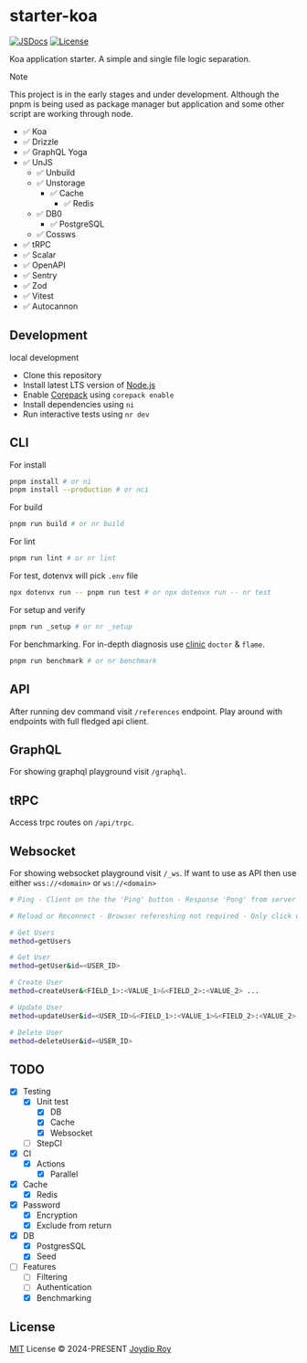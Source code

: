 # starter-koa

[![JSDocs][jsdocs-src]][jsdocs-href] [![License][license-src]][license-href]

Koa application starter. A simple and single file logic separation.

> [!NOTE]
> This project is in the early stages and under development. Although the pnpm
> is being used as package manager but application and some other script are
> working through node.

- ✅ Koa
- ✅ Drizzle
- ✅ GraphQL Yoga
- ✅ UnJS
  - ✅ Unbuild
  - ✅ Unstorage
    - ✅ Cache
      - ✅ Redis
  - ✅ DB0
    - ✅ PostgreSQL
  - ✅ Cossws
- ✅ tRPC
- ✅ Scalar
- ✅ OpenAPI
- ✅ Sentry
- ✅ Zod
- ✅ Vitest
- ✅ Autocannon

## Development

<summary>local development</summary>

- Clone this repository
- Install latest LTS version of [Node.js](https://nodejs.org/en/)
- Enable [Corepack](https://github.com/nodejs/corepack) using `corepack enable`
- Install dependencies using `ni`
- Run interactive tests using `nr dev`

## CLI

For install

```sh
pnpm install # or ni
pnpm install --production # or nci
```

For build

```sh
pnpm run build # or nr build
```

For lint

```sh
pnpm run lint # or nr lint
```

For test, dotenvx will pick `.env` file

```sh
npx dotenvx run -- pnpm run test # or npx dotenvx run -- nr test
```

For setup and verify

```sh
pnpm run _setup # or nr _setup
```

For benchmarking. For in-depth diagnosis use [clinic](https://github.com/clinicjs/node-clinic) `doctor` & `flame`.

```sh
pnpm run benchmark # or nr benchmark
```

## API

After running dev command visit `/references` endpoint. Play around with endpoints with full fledged api client.

## GraphQL

For showing graphql playground visit `/graphql`.

## tRPC

Access trpc routes on `/api/trpc`.

## Websocket

For showing websocket playground visit `/_ws`. If want to use as API then use either `wss://<domain>` or `ws://<domain>`

```sh
# Ping - Client on the the 'Ping' button - Response 'Pong' from server

# Reload or Reconnect - Browser refereshing not required - Only click on 'Reconnect' button

# Get Users
method=getUsers

# Get User
method=getUser&id=<USER_ID>

# Create User
method=createUser&<FIELD_1>:<VALUE_1>&<FIELD_2>:<VALUE_2> ...

# Update User
method=updateUser&id=<USER_ID>&<FIELD_1>:<VALUE_1>&<FIELD_2>:<VALUE_2> ...

# Delete User
method=deleteUser&id=<USER_ID>
```

## TODO

- [x] Testing
  - [x] Unit test
    - [x] DB
    - [x] Cache
    - [x] Websocket
  - [ ] StepCI
- [x] CI
  - [x] Actions
    - [x] Parallel
- [x] Cache
  - [x] Redis
- [x] Password
  - [x] Encryption
  - [x] Exclude from return
- [x] DB
  - [x] PostgresSQL
  - [x] Seed
- [ ] Features
  - [ ] Filtering
  - [ ] Authentication
  - [x] Benchmarking

## License

[MIT](./LICENSE) License © 2024-PRESENT [Joydip Roy](https://github.com/rjoydip)

<!-- Badges -->

[license-src]: https://img.shields.io/github/license/rjoydip/starter-koa.svg?style=flat&colorA=080f12&colorB=1fa669
[license-href]: https://github.com/rjoydip/starter-koa/blob/main/LICENSE
[jsdocs-src]: https://img.shields.io/badge/jsdocs-reference-080f12?style=flat&colorA=080f12&colorB=1fa669
[jsdocs-href]: https://www.jsdocs.io/package/starter-koa
